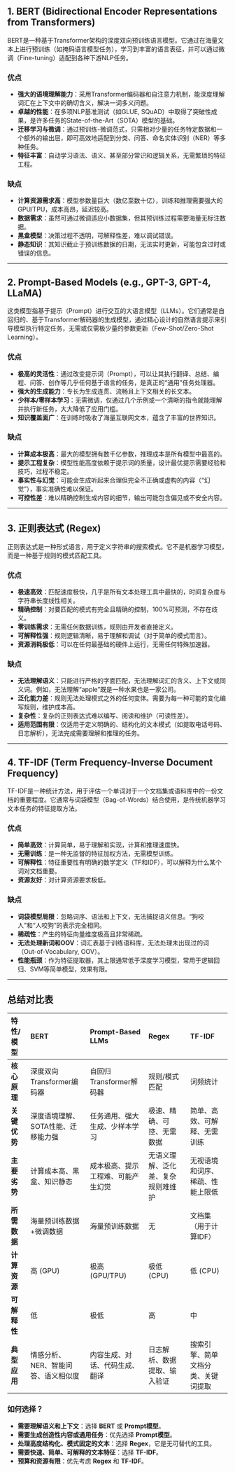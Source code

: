 ## 1. BERT (Bidirectional Encoder Representations from Transformers)

BERT是一种基于Transformer架构的深度双向预训练语言模型。它通过在海量文本上进行预训练（如掩码语言模型任务），学习到丰富的语言表征，并可以通过微调（Fine-tuning）适配到各种下游NLP任务。

### 优点

- **强大的语境理解能力**：采用Transformer编码器和自注意力机制，能深度理解词汇在上下文中的确切含义，解决一词多义问题。
- **卓越的性能**：在多项NLP基准测试（如GLUE, SQuAD）中取得了突破性成果，是许多任务的State-of-the-Art（SOTA）模型的基础。
- **迁移学习与微调**：通过预训练-微调范式，只需相对少量的任务特定数据和一个额外的输出层，即可高效地适配到分类、问答、命名实体识别（NER）等多种任务。
- **特征丰富**：自动学习语法、语义、甚至部分常识和逻辑关系，无需繁琐的特征工程。

### 缺点

- **计算资源需求高**：模型参数量巨大（数亿至数十亿），训练和推理需要强大的GPU/TPU，成本高昂，延迟较高。
- **数据需求**：虽然可通过微调适应小数据集，但其预训练过程需要海量无标注数据。
- **黑盒模型**：决策过程不透明，可解释性差，难以调试错误。
- **静态知识**：其知识截止于预训练数据的日期，无法实时更新，可能包含过时或错误的信息。

---

## 2. Prompt-Based Models (e.g., GPT-3, GPT-4, LLaMA)

这类模型指基于提示（Prompt）进行交互的大语言模型（LLMs）。它们通常是自回归的、基于Transformer解码器的生成模型，通过精心设计的自然语言提示来引导模型执行特定任务，无需或仅需极少量的参数更新（Few-Shot/Zero-Shot Learning）。

### 优点

- **极高的灵活性**：通过改变提示词（Prompt），可以让其执行翻译、总结、编程、问答、创作等几乎任何基于语言的任务，是真正的“通用”任务处理器。
- **强大的生成能力**：专长为生成连贯、流畅且上下文相关的长文本。
- **少样本/零样本学习**：无需微调，仅通过几个示例或一个清晰的指令就能理解并执行新任务，大大降低了应用门槛。
- **知识覆盖面广**：在训练时吸收了海量互联网文本，蕴含了丰富的世界知识。

### 缺点

- **计算成本极高**：最大的模型拥有数千亿参数，推理成本是所有模型中最高的。
- **提示工程复杂**：模型性能高度依赖于提示词的质量，设计最优提示需要经验和技巧，过程不稳定。
- **事实性与幻觉**：可能会生成听起来合理但完全不正确或虚构的内容（“幻觉”），事实准确性难以保证。
- **可控性差**：难以精确控制生成内容的细节，输出可能包含偏见或不安全内容。

---

## 3. 正则表达式 (Regex)

正则表达式是一种形式语言，用于定义字符串的搜索模式。它不是机器学习模型，而是一种基于规则的模式匹配工具。

### 优点

- **极速高效**：匹配速度极快，几乎是所有文本处理工具中最快的，时间复杂度与字符串长度线性相关。
- **精确控制**：对要匹配的模式有完全且精确的控制，100%可预测，不存在歧义。
- **零训练需求**：无需任何数据训练，规则由开发者直接定义。
- **可解释性强**：规则逻辑清晰，易于理解和调试（对于简单的模式而言）。
- **资源消耗极低**：可以在任何最基础的硬件上运行，无需任何特殊加速器。

### 缺点

- **无法理解语义**：只能进行严格的字面匹配，无法理解词汇的含义、上下文或同义词。例如，无法理解“apple”既是一种水果也是一家公司。
- **泛化能力差**：规则无法处理模式之外的任何变体。需要为每一种可能的变化编写规则，维护成本高。
- **复杂性**：复杂的正则表达式难以编写、阅读和维护（可读性差）。
- **适用范围有限**：仅适用于定义明确的、结构化的文本模式（如提取电话号码、日志解析），无法完成需要理解和推理的任务。

---

## 4. TF-IDF (Term Frequency-Inverse Document Frequency)

TF-IDF是一种统计方法，用于评估一个单词对于一个文档集或语料库中的一份文档的重要程度。它通常与词袋模型（Bag-of-Words）结合使用，是传统机器学习文本任务的特征提取方法。

### 优点

- **简单高效**：计算简单，易于理解和实现，计算和推理速度快。
- **无需训练**：是一种无监督的特征加权方法，无需模型训练。
- **可解释性**：特征重要性有明确的数学定义（TF和IDF），可以解释为什么某个词对文档重要。
- **资源友好**：对计算资源要求极低。

### 缺点

- **词袋模型局限**：忽略词序、语法和上下文，无法捕捉语义信息。“狗咬人”和“人咬狗”的表示完全相同。
- **稀疏性**：产生的特征向量维度极高且非常稀疏。
- **无法处理新词和OOV**：词汇表基于训练语料库，无法处理未出现过的词（Out-of-Vocabulary, OOV）。
- **性能瓶颈**：作为特征提取器，其上限通常低于深度学习模型，常用于逻辑回归、SVM等简单模型，效果有限。

---

## 总结对比表

|特性/模型|BERT|Prompt-Based LLMs|Regex|TF-IDF|
|:--|:--|:--|:--|:--|
|**核心原理**|深度双向Transformer编码器|自回归Transformer解码器|规则/模式匹配|词频统计|
|**关键优势**|深度语境理解、SOTA性能、迁移能力强|任务通用、强大生成、少样本学习|极速、精确、可控、无需数据|简单、高效、可解释、无需训练|
|**主要劣势**|计算成本高、黑盒、知识静态|成本极高、提示工程难、可能产生幻觉|无语义理解、泛化差、复杂规则难维护|无视语境和词序、稀疏、性能上限低|
|**所需数据**|海量预训练数据+微调数据|海量预训练数据|无|文档集（用于计算IDF）|
|**计算资源**|高 (GPU)|极高 (GPU/TPU)|极低 (CPU)|低 (CPU)|
|**可解释性**|低|极低|高|中|
|**典型应用**|情感分析、NER、智能问答、语义相似度|内容生成、对话、代码生成、翻译|日志解析、数据提取、输入验证|搜索引擎、简单文档分类、关键词提取|

### 如何选择？

- **需要理解语义和上下文**：选择 **BERT** 或 **Prompt模型**。
- **需要生成创造性内容或通用任务**：优先选择 **Prompt模型**。
- **处理高度结构化、模式固定的文本**：选择 **Regex**，它是无可替代的工具。
- **需要快速、简单、可解释的文本特征**：选择 **TF-IDF**。
- **预算和资源有限**：优先考虑 **Regex** 和 **TF-IDF**。
